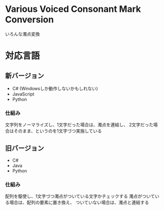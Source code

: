 # Various Voiced Consonant Mark Conversion
いろんな濁点変換

# 対応言語
## 新バージョン
* C# (Windowsしか動作しないかもしれない)
* JavaScript
* Python

### 仕組み
文字列をノーマライズし、1文字だった場合は、濁点を連結し、
2文字だった場合はそのまま、というのを1文字づつ実施している

## 旧バージョン
* C#
* Java
* Python

### 仕組み
配列を駆使し、1文字づつ濁点がついている文字かチェックする
濁点がついている場合は、配列の要素に置き換え、
ついていない場合は、濁点と連結する
